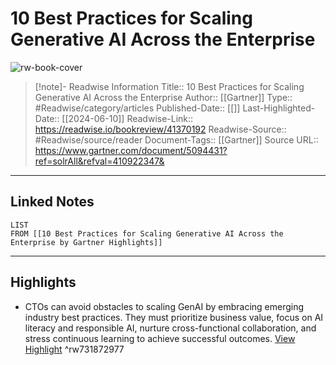 # 10 Best Practices for Scaling Generative AI Across the Enterprise

![rw-book-cover](https://readwise-assets.s3.amazonaws.com/static/images/article0.00998d930354.png)
<br>
>[!note]- Readwise Information
>Title:: 10 Best Practices for Scaling Generative AI Across the Enterprise
>Author:: [[Gartner]]
>Type:: #Readwise/category/articles
>Published-Date:: [[]]
>Last-Highlighted-Date:: [[2024-06-10]]
>Readwise-Link:: https://readwise.io/bookreview/41370192
>Readwise-Source:: #Readwise/source/reader
>Document-Tags:: [[Gartner]] 
>Source URL:: https://www.gartner.com/document/5094431?ref=solrAll&refval=410922347&
--- 

## Linked Notes
```dataview
LIST
FROM [[10 Best Practices for Scaling Generative AI Across the Enterprise by Gartner Highlights]]
```

---

## Highlights
- CTOs can avoid obstacles to scaling GenAI by embracing emerging industry best practices. They must prioritize business value, focus on AI literacy and responsible AI, nurture cross-functional collaboration, and stress continuous learning to achieve successful outcomes. [View Highlight](https://readwise.io/open/731872977) ^rw731872977
